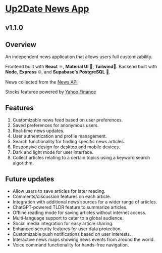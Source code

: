 # [Up2Date News App](https://up2date-xi.vercel.app/about)
## v1.1.0

## Overview
An independent news application that allows users full customizability.

Frontend built with **React** ⚛️, **Material UI** 🔬, **Tailwind**💨. Backend built with **Node**, **Express** 🌐, and **Supabase's PostgreSQL** 🐘.

News collected from the [News API](https://newsapi.org/)

Stocks featuree powered by [Yahoo Finance](https://finance.yahoo.com/)

## Features

1. Customizable news feed based on user preferences.
2. Saved preferences for anonymous users.
3. Real-time news updates.
4. User authentication and profile management.
5. Search functionality for finding specific news articles.
6. Responsive design for desktop and mobile devices.
7. Dark and light mode for user interface.
8. Collect articles relating to a certain topics using a keyword search algorithm.

## Future updates

- Allow users to save articles for later reading.
- Comments/discussion features on each article.
- Integration with additional news sources for a wider range of articles.
- ChatGPT-powered TLDR feature to summarize articles.
- Offline reading mode for saving articles without internet access.
- Multi-language support to cater to a global audience.
- Social media integration for easy article sharing.
- Enhanced security features for user data protection.
- Customizable push notifications based on user interests.
- Interactive news maps showing news events from around the world.
- Voice command functionality for hands-free navigation.

